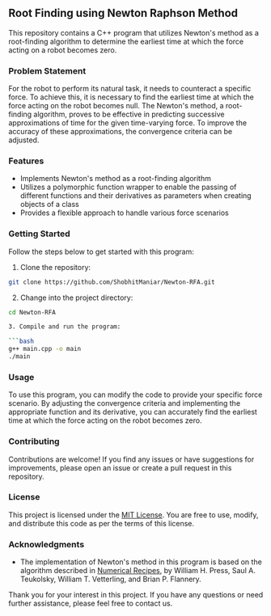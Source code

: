 ## Root Finding using Newton Raphson Method

This repository contains a C++ program that utilizes Newton's method as a root-finding algorithm to determine the earliest time at which the force acting on a robot becomes zero.

### Problem Statement

For the robot to perform its natural task, it needs to counteract a specific force. To achieve this, it is necessary to find the earliest time at which the force acting on the robot becomes null. The Newton's method, a root-finding algorithm, proves to be effective in predicting successive approximations of time for the given time-varying force. To improve the accuracy of these approximations, the convergence criteria can be adjusted.

### Features

- Implements Newton's method as a root-finding algorithm
- Utilizes a polymorphic function wrapper to enable the passing of different functions and their derivatives as parameters when creating objects of a class
- Provides a flexible approach to handle various force scenarios

### Getting Started

Follow the steps below to get started with this program:

1. Clone the repository:

```bash
git clone https://github.com/ShobhitManiar/Newton-RFA.git
```

2. Change into the project directory:

```bash
cd Newton-RFA

3. Compile and run the program:

```bash
g++ main.cpp -o main
./main
```

### Usage

To use this program, you can modify the code to provide your specific force scenario. By adjusting the convergence criteria and implementing the appropriate function and its derivative, you can accurately find the earliest time at which the force acting on the robot becomes zero.

### Contributing

Contributions are welcome! If you find any issues or have suggestions for improvements, please open an issue or create a pull request in this repository.

### License

This project is licensed under the [MIT License](LICENSE). You are free to use, modify, and distribute this code as per the terms of this license.

### Acknowledgments

- The implementation of Newton's method in this program is based on the algorithm described in [Numerical Recipes](https://www.nr.com/), by William H. Press, Saul A. Teukolsky, William T. Vetterling, and Brian P. Flannery.

Thank you for your interest in this project. If you have any questions or need further assistance, please feel free to contact us.
